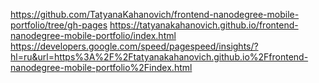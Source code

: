 https://github.com/TatyanaKahanovich/frontend-nanodegree-mobile-portfolio/tree/gh-pages
https://tatyanakahanovich.github.io/frontend-nanodegree-mobile-portfolio/index.html
https://developers.google.com/speed/pagespeed/insights/?hl=ru&url=https%3A%2F%2Ftatyanakahanovich.github.io%2Ffrontend-nanodegree-mobile-portfolio%2Findex.html